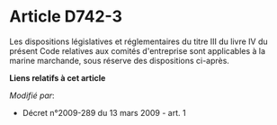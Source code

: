 # Article D742-3

Les dispositions législatives et réglementaires du titre III du livre IV du présent Code relatives aux comités d'entreprise
sont applicables à la marine marchande, sous réserve des dispositions ci-après.

**Liens relatifs à cet article**

_Modifié par_:

  - Décret n°2009-289 du 13 mars 2009 - art. 1
